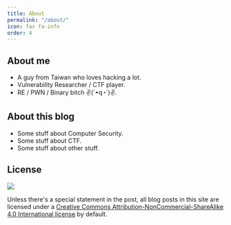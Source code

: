 ```yaml
---
title: About
permalink: "/about/"
icon: fas fa-info
order: 4
---
```


## About me
* A guy from Taiwan who loves hacking a lot.
* Vulnerability Researcher / CTF player.
* RE / PWN / Binary bitch ✌(´◓q◔`)✌.

## About this blog
* Some stuff about Computer Security.
* Some stuff about CTF.
* Some stuff about other stuff.

## License
![](/assets/images/other/cc_by_nc_sa_4.0.png)  

Unless there's a special statement in the post, all blog posts in this site are licensed under a [Creative Commons Attribution-NonCommercial-ShareAlike 4.0 International license](https://creativecommons.org/licenses/by-nc-sa/4.0/) by default.
